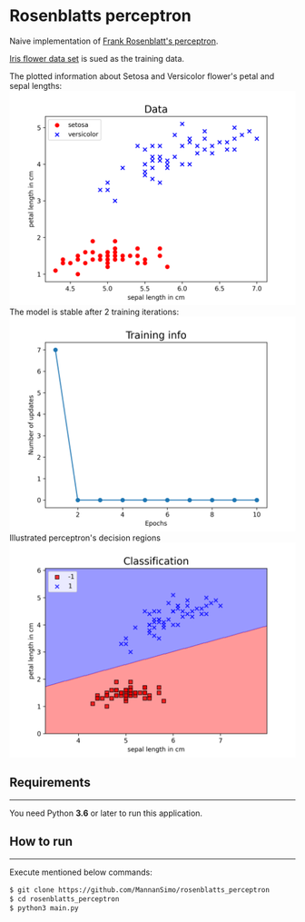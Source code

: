 # Rosenblatts perceptron


Naive implementation of [Frank Rosenblatt's perceptron](https://en.wikipedia.org/wiki/Perceptron).

[Iris flower data set](https://en.wikipedia.org/wiki/Iris_flower_data_set) is sued as the training data.

The plotted information about Setosa and Versicolor flower's petal and sepal lengths:
![1](samples/1_data.png)
The model is stable after 2 training iterations:
![2](samples/2_perceptron_training.png)
Illustrated perceptron's decision regions
![3](samples/3_perceptron_decision_regions.png)
## Requirements
---
You need Python **3.6** or later to run this application.

## How to run
---
Execute mentioned below commands:

    $ git clone https://github.com/MannanSimo/rosenblatts_perceptron
    $ cd rosenblatts_perceptron
    $ python3 main.py